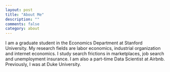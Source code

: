 ```yaml
---
layout: post
title: "About Me"
description: ""
comments: false
category: about
---
```


I am a graduate student in the Economics Department at Stanford University. My research fields are labor economics, industrial organization and internet economics. I study search frictions in marketplaces, job search and unemployment insurance.  I am also a part-time Data Scientist at Airbnb. Previously, I was at Duke University.